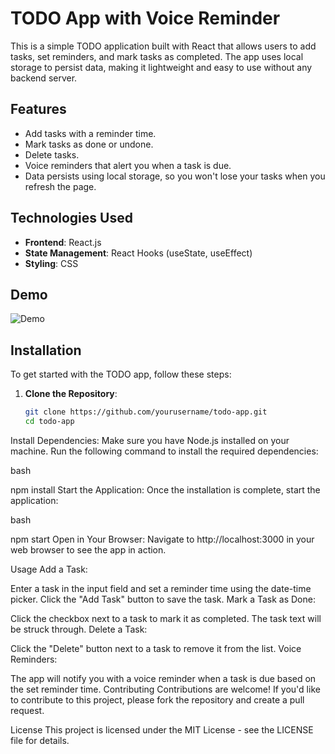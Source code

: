 # TODO App with Voice Reminder

This is a simple TODO application built with React that allows users to add tasks, set reminders, and mark tasks as completed. The app uses local storage to persist data, making it lightweight and easy to use without any backend server.

## Features

- Add tasks with a reminder time.
- Mark tasks as done or undone.
- Delete tasks.
- Voice reminders that alert you when a task is due.
- Data persists using local storage, so you won't lose your tasks when you refresh the page.

## Technologies Used

- **Frontend**: React.js
- **State Management**: React Hooks (useState, useEffect)
- **Styling**: CSS

## Demo

![Demo](path/to/your/demo-image.png)  <!-- Add an image of your app or remove this line if not applicable -->

## Installation

To get started with the TODO app, follow these steps:

1. **Clone the Repository**:
   ```bash
   git clone https://github.com/yourusername/todo-app.git
   cd todo-app
Install Dependencies: Make sure you have Node.js installed on your machine. Run the following command to install the required dependencies:

bash

npm install
Start the Application: Once the installation is complete, start the application:

bash

npm start
Open in Your Browser: Navigate to http://localhost:3000 in your web browser to see the app in action.

Usage
Add a Task:

Enter a task in the input field and set a reminder time using the date-time picker.
Click the "Add Task" button to save the task.
Mark a Task as Done:

Click the checkbox next to a task to mark it as completed. The task text will be struck through.
Delete a Task:

Click the "Delete" button next to a task to remove it from the list.
Voice Reminders:

The app will notify you with a voice reminder when a task is due based on the set reminder time.
Contributing
Contributions are welcome! If you'd like to contribute to this project, please fork the repository and create a pull request.

License
This project is licensed under the MIT License - see the LICENSE file for details.




